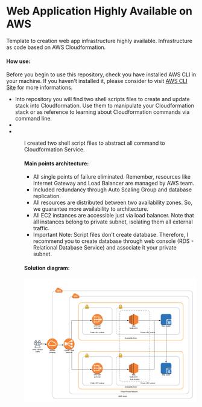 # Web Application Highly Available on AWS
Template to creation web app infrastructure highly available. Infrastructure as code based on AWS Cloudformation.
<br/>
<h4>How use:</h4>
Before you begin to use this repository, check you have installed AWS CLI in your machine. If you haven't installed it, please consider to visit <a href="https://docs.aws.amazon.com/cli/latest/userguide/install-bundle.html">AWS CLI Site</a> for more informations.
<ul>
  <li>Into repository you will find two shell scripts files to create and update stack into Cloudformation. Use them to manipulate your Cloudformation stack or as reference to learning about Cloudformation commands via command line. </li>
  <li></li>
  <li></li>
<ul>
I created two shell script files to abstract all command to Cloudformation Service.
<ul>

</ul>
<h4>Main points architecture:</h4>
<ul>
  <li>All single points of failure eliminated. Remember, resources like Internet Gateway and Load Balancer are managed by AWS team.</li>
  <li>Included redundancy through Auto Scaling Group and database replication.</li>
  <li>All resources  are distributed between two availability zones. So, we guarantee more availability to architecture.</li>
  <li>All EC2 instances are accessible just via load balancer. Note that all instances belong to private subnet, isolating them all external traffic.</li>  
  <li>Important Note: Script files don't create database. Therefore, I recommend you to create database through web console (RDS - Relational Database Service) and associate it your private subnet.</li>
</ul>
<h4>Solution diagram:</h4>
<img src="https://github.com/Waelson/web-app-high-availability-cloudformation/blob/master/Diagram-CloudFormation.png">


